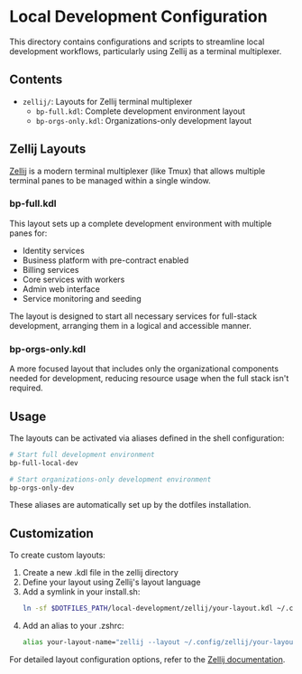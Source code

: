 # Local Development Configuration

This directory contains configurations and scripts to streamline local development workflows, particularly using Zellij as a terminal multiplexer.

## Contents

- `zellij/`: Layouts for Zellij terminal multiplexer
  - `bp-full.kdl`: Complete development environment layout
  - `bp-orgs-only.kdl`: Organizations-only development layout

## Zellij Layouts

[Zellij](https://zellij.dev/) is a modern terminal multiplexer (like Tmux) that allows multiple terminal panes to be managed within a single window.

### bp-full.kdl

This layout sets up a complete development environment with multiple panes for:
- Identity services
- Business platform with pre-contract enabled
- Billing services
- Core services with workers
- Admin web interface
- Service monitoring and seeding

The layout is designed to start all necessary services for full-stack development, arranging them in a logical and accessible manner.

### bp-orgs-only.kdl

A more focused layout that includes only the organizational components needed for development, reducing resource usage when the full stack isn't required.

## Usage

The layouts can be activated via aliases defined in the shell configuration:

```bash
# Start full development environment
bp-full-local-dev

# Start organizations-only development environment
bp-orgs-only-dev
```

These aliases are automatically set up by the dotfiles installation.

## Customization

To create custom layouts:

1. Create a new .kdl file in the zellij directory
2. Define your layout using Zellij's layout language
3. Add a symlink in your install.sh:
   ```bash
   ln -sf $DOTFILES_PATH/local-development/zellij/your-layout.kdl ~/.config/zellij/your-layout.kdl
   ```
4. Add an alias to your .zshrc:
   ```bash
   alias your-layout-name="zellij --layout ~/.config/zellij/your-layout.kdl"
   ```

For detailed layout configuration options, refer to the [Zellij documentation](https://zellij.dev/documentation/).